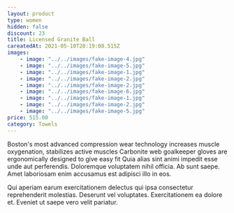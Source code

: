 ```yaml
---
layout: product
type: women
hidden: false
discount: 23
title: Licensed Granite Ball
careatedAt: 2021-05-10T20:19:08.515Z
images:
    - image: "../../images/fake-image-4.jpg"
    - image: "../../images/fake-image-5.jpg"
    - image: "../../images/fake-image-1.jpg"
    - image: "../../images/fake-image-2.jpg"
    - image: "../../images/fake-image-2.jpg"
    - image: "../../images/fake-image-6.jpg"
    - image: "../../images/fake-image-1.jpg"
    - image: "../../images/fake-image-2.jpg"
    - image: "../../images/fake-image-5.jpg"
price: 515.00
category: Towels
---
```

Boston's most advanced compression wear technology increases muscle oxygenation, stabilizes active muscles
Carbonite web goalkeeper gloves are ergonomically designed to give easy fit
Quia alias sint animi impedit esse unde aut perferendis. Doloremque voluptatem nihil officia. Ab sunt saepe. Amet laboriosam enim accusamus est adipisci illo in eos.
 Qui aperiam earum exercitationem delectus qui ipsa consectetur reprehenderit molestias. Deserunt vel voluptates. Exercitationem ea dolore et. Eveniet ut saepe vero velit pariatur.
